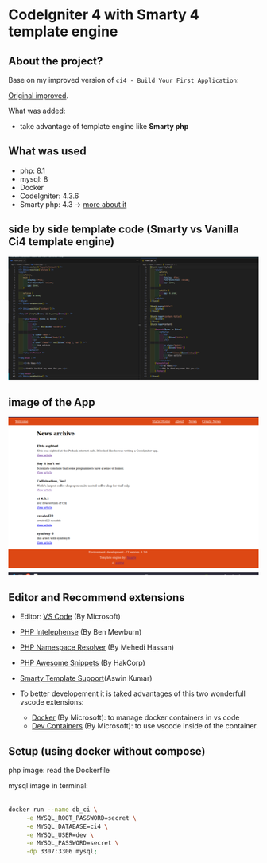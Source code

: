 # CodeIgniter 4 with Smarty 4 template engine

## About the project?

Base on my improved version of `ci4 - Build Your First Application`:

[Original improved](https://github.com/ampmonteiro/ci4-build-your-first-App).

What was added:

- take advantage of template engine like **Smarty php**

## What was used

- php: 8.1
- mysql: 8
- Docker
- CodeIgniter: 4.3.6
- Smarty php: 4.3 -> [more about it](https://www.smarty.net/documentation)

## side by side template code (Smarty vs Vanilla Ci4 template engine)

![Ci4 Template engine vs Latte template engine](smarty_vs_ci4_template.png 'Ci4 Template engine vs Latte template engine')

## image of the App

![CI4 News-Improved](app_screen.png 'News APp')

## Editor and Recommend extensions

- Editor: [VS Code](https://code.visualstudio.com) (By Microsoft)

- [PHP Intelephense](https://marketplace.visualstudio.com/items?itemName=bmewburn.vscode-intelephense-client) (By Ben Mewburn)

- [PHP Namespace Resolver](https://marketplace.visualstudio.com/items?itemName=MehediDracula.php-namespace-resolver) (By Mehedi Hassan)

- [PHP Awesome Snippets](https://marketplace.visualstudio.com/items?itemName=hakcorp.php-awesome-snippets) (By HakCorp)

- [Smarty Template Support](https://marketplace.visualstudio.com/items?itemName=aswinkumar863.smarty-template-support)(Aswin Kumar)

- To better developement it is taked advantages of this two wonderfull vscode extensions:
  - [Docker](https://marketplace.visualstudio.com/items?itemName=ms-azuretools.vscode-docker) (By Microsoft): to manage docker containers in vs code
  - [Dev Containers](https://marketplace.visualstudio.com/items?itemName=ms-vscode-remote.remote-containers) (By Microsoft): to use vscode inside of the container.

## Setup (using docker without compose)

php image: read the Dockerfile

mysql image in terminal:

```bash

docker run --name db_ci \
     -e MYSQL_ROOT_PASSWORD=secret \
     -e MYSQL_DATABASE=ci4 \
     -e MYSQL_USER=dev \
     -e MYSQL_PASSWORD=secret \
     -dp 3307:3306 mysql;
```
